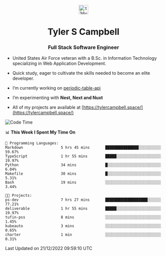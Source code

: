 <p align="center">
<a href="https://www.linkedin.com/in/t36campbell" target="blank"><img align="center" src="https://ik.imagekit.io/t36campbell/Portfolio/linkedin.png.original_m8bbGgPh6.png" alt="t36campbell" height="30" width="30" /></a>
</p>
<h1 align="center">Tyler S Campbell</h1>
<h3 align="center">Full Stack Software Engineer</h3>

* United States Air Force veteran with a B.Sc. in Information Technology specializing in Web Application Development. 

* Quick study, eager to cultivate the skills needed to become an elite developer.

* I’m currently working on [periodic-table-api](https://github.com/t36campbell/periodic-table-api)

* I’m experimenting with **Nest, Next and Nuxt**

* All of my projects are available at [https://tylercampbell.space/](https://tylercampbell.space/)

<!--START_SECTION:waka-->
![Code Time](http://img.shields.io/badge/Code%20Time-2%2C054%20hrs%2041%20mins-blue)

📊 **This Week I Spent My Time On** 

```text
💬 Programming Languages: 
Markdown                 5 hrs 45 mins       ███████████████░░░░░░░░░░   59.67% 
TypeScript               1 hr 55 mins        █████░░░░░░░░░░░░░░░░░░░░   19.97% 
Python                   34 mins             █░░░░░░░░░░░░░░░░░░░░░░░░   6.04% 
Makefile                 30 mins             █░░░░░░░░░░░░░░░░░░░░░░░░   5.31% 
Bash                     19 mins             ░░░░░░░░░░░░░░░░░░░░░░░░░   3.44%

🐱‍💻 Projects: 
ps-dev                   7 hrs 27 mins       ███████████████████░░░░░░   77.21% 
deliverable              1 hr 55 mins        █████░░░░░░░░░░░░░░░░░░░░   19.97% 
tufin-pss                8 mins              ░░░░░░░░░░░░░░░░░░░░░░░░░   1.45% 
kubeauto                 3 mins              ░░░░░░░░░░░░░░░░░░░░░░░░░   0.65% 
charter                  1 min               ░░░░░░░░░░░░░░░░░░░░░░░░░   0.31%

```


 Last Updated on 21/12/2022 09:59:10 UTC
<!--END_SECTION:waka-->

